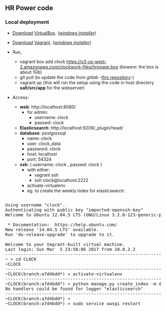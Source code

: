 ## HR Power code

### Local deployment

- [Download](https://www.virtualbox.org/wiki/Downloads) [VirtualBox](https://www.virtualbox.org/). (*[windows installer](https://s3-us-west-2.amazonaws.com/clockwork-files/VirtualBox-5.1.14-112924-Win.exe)*)

- [Download](https://www.vagrantup.com/downloads.html) [Vagrant](https://www.vagrantup.com). (*[windows installer](https://s3-us-west-2.amazonaws.com/clockwork-files/vagrant_1.9.2.msi)*)
    
- Run,

    - vagrant box add clock https://s3-us-west-2.amazonaws.com/clockwork-files/hrpower.box (*beware*: the box is about 1Gb)
    - git pull (to update the code from *gitlab* -[this repository](https://gitlab.com/picassosweb/hrpower)-)
    - vagrant up (this will run the setup using the code in host directory **salt/src/app** for the webserver)
	
- Access:

    - **web**: http://localhost:8080/
	    - for admin: 
	        - username: clock
	        - passwd: clock
    - **Elasticsearch**: http://localhost:9209/_plugin/head/
    - **database**: *postgressql*
        - name: clock
        - user: clock_data
        - password: clock
        - host: localhost
        - port: 54324
    - **ssh**: ( username: clock , passwd: clock )
        - with either:
		    - vagrant ssh 
		    - ssh clock@localhost:2222
    	- activate-virtualenv
        - eg. to create the weekly index for elasticsearch:

<pre>

Using username "clock".
Authenticating with public key "imported-openssh-key"
Welcome to Ubuntu 12.04.5 LTS (GNU/Linux 3.2.0-123-generic-pae i686)

 * Documentation:  https://help.ubuntu.com/
New release '14.04.5 LTS' available.
Run 'do-release-upgrade' to upgrade to it.

Welcome to your Vagrant-built virtual machine.
Last login: Sun Mar  5 23:58:06 2017 from 10.0.2.2
------------------------------------------------------------
~ » cd CLOCK                                                        clock@clock
~CLOCK
------------------------------------------------------------
~CLOCK(branch:a7d4bdd*) » activate-virtualenv                       clock@clock
------------------------------------------------------------
~CLOCK(branch:a7d4bdd*) » python manage.py create_index -m dataprep/mappings/entry.json
No handlers could be found for logger "elasticsearch"
------------------------------------------------------------
~CLOCK(branch:a7d4bdd*) »                                           clock@clock
~CLOCK(branch:a7d4bdd*) » sudo service uwsgi restart
</pre>
